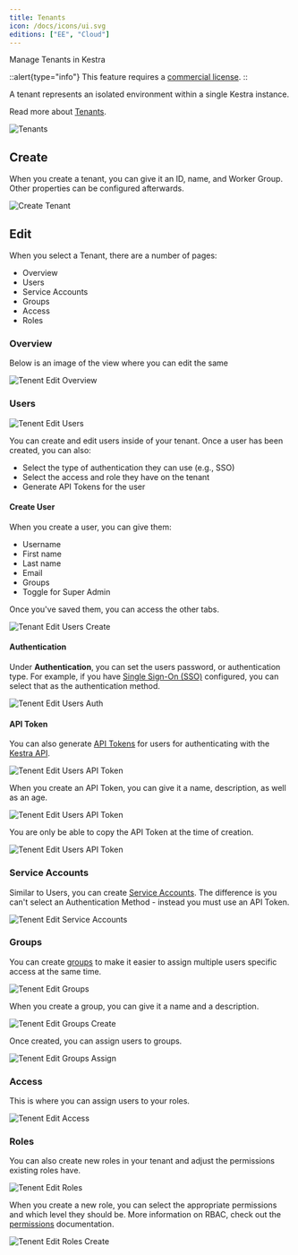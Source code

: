 ```yaml
---
title: Tenants
icon: /docs/icons/ui.svg
editions: ["EE", "Cloud"]
---
```


Manage Tenants in Kestra

::alert{type="info"}
This feature requires a [commercial license](/pricing).
::

A tenant represents an isolated environment within a single Kestra instance.

Read more about [Tenants](../../06.enterprise/02.governance/tenants.md).

![Tenants](/docs/user-interface-guide/tenants.png)

## Create

When you create a tenant, you can give it an ID, name, and Worker Group. Other properties can be configured afterwards.

![Create Tenant](/docs/user-interface-guide/tenants-create.png)

## Edit

When you select a Tenant, there are a number of pages:
- Overview
- Users
- Service Accounts
- Groups
- Access
- Roles

### Overview

Below is an image of the view where you can edit the same

![Tenent Edit Overview](/docs/user-interface-guide/tenants-edit-overview.png)

### Users

![Tenent Edit Users](/docs/user-interface-guide/tenants-edit-users.png)

You can create and edit users inside of your tenant. Once a user has been created, you can also:
- Select the type of authentication they can use (e.g., SSO)
- Select the access and role they have on the tenant
- Generate API Tokens for the user

#### Create User

When you create a user, you can give them:
- Username
- First name
- Last name
- Email
- Groups
- Toggle for Super Admin

Once you've saved them, you can access the other tabs.

![Tenant Edit Users Create](/docs/user-interface-guide/tenants-edit-users-create.png)

#### Authentication

Under **Authentication**, you can set the users password, or authentication type. For example, if you have [Single Sign-On (SSO)](../../06.enterprise/03.auth/sso/index.md) configured, you can select that as the authentication method.

![Tenent Edit Users Auth](/docs/user-interface-guide/tenants-edit-users-auth.png)

#### API Token

You can also generate [API Tokens](../../06.enterprise/03.auth/api-tokens.md) for users for authenticating with the [Kestra API](../../api-reference/enterprise.md).

![Tenent Edit Users API Token](/docs/user-interface-guide/tenants-edit-users-api-token.png)

When you create an API Token, you can give it a name, description, as well as an age.

![Tenent Edit Users API Token](/docs/user-interface-guide/tenants-edit-users-add-api-token.png)

You are only be able to copy the API Token at the time of creation.

![Tenent Edit Users API Token](/docs/user-interface-guide/tenants-edit-users-api-token-copy.png)

### Service Accounts

Similar to Users, you can create [Service Accounts](../../06.enterprise/03.auth/service-accounts.md). The difference is you can't select an Authentication Method - instead you must use an API Token.

![Tenent Edit Service Accounts](/docs/user-interface-guide/tenants-edit-sa-create.png)

### Groups

You can create [groups](../../06.enterprise/03.auth/rbac.md#groups) to make it easier to assign multiple users specific access at the same time.

![Tenent Edit Groups](/docs/user-interface-guide/tenants-edit-groups.png)

When you create a group, you can give it a name and a description.

![Tenent Edit Groups Create](/docs/user-interface-guide/tenants-edit-groups-create.png)

Once created, you can assign users to groups.

![Tenent Edit Groups Assign](/docs/user-interface-guide/tenants-edit-groups-assign.png)

### Access

This is where you can assign users to your roles.

![Tenent Edit Access](/docs/user-interface-guide/tenants-edit-access.png)

### Roles

You can also create new roles in your tenant and adjust the permissions existing roles have.

![Tenent Edit Roles](/docs/user-interface-guide/tenants-edit-roles.png)

When you create a new role, you can select the appropriate permissions and which level they should be. More information on RBAC, check out the [permissions](../../06.enterprise/03.auth/rbac.md#permissions) documentation.

![Tenent Edit Roles Create](/docs/user-interface-guide/tenants-edit-roles-create.png)